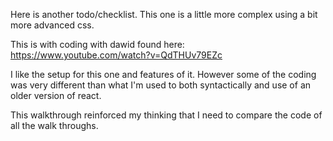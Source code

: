 Here is another todo/checklist. 
This one is a little more complex using a bit more advanced css.

This is with coding with dawid found here:
https://www.youtube.com/watch?v=QdTHUv79EZc


I like the setup for this one and features of it. However some of the coding was very different than what I'm used to both syntactically and use of an older version of react. 

This walkthrough reinforced my thinking that I need to compare the code of all the walk throughs.